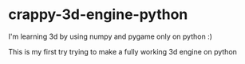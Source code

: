 # crappy-3d-engine-python
I'm learning 3d by using numpy and pygame only on python :)

This is my first try trying to make a fully working 3d engine on python
